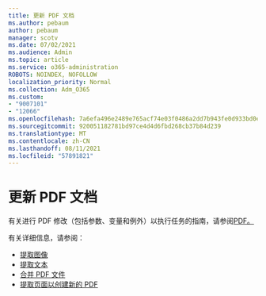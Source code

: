 ```yaml
---
title: 更新 PDF 文档
ms.author: pebaum
author: pebaum
manager: scotv
ms.date: 07/02/2021
ms.audience: Admin
ms.topic: article
ms.service: o365-administration
ROBOTS: NOINDEX, NOFOLLOW
localization_priority: Normal
ms.collection: Adm_O365
ms.custom:
- "9007101"
- "12066"
ms.openlocfilehash: 7a6efa496e2489e765acf74e03f0486a2dd7b943fe0d933bd0eda4d50883aa2c
ms.sourcegitcommit: 920051182781bd97ce4d4d6fbd268cb37b84d239
ms.translationtype: MT
ms.contentlocale: zh-CN
ms.lasthandoff: 08/11/2021
ms.locfileid: "57891821"
---
```

# <a name="update-pdf-documents"></a>更新 PDF 文档

有关进行 PDF 修改（包括参数、变量和例外）以执行任务的指南，请参阅[PDF。](https://docs.microsoft.com/power-automate/desktop-flows/actions-reference/pdf)

有关详细信息，请参阅：

- [提取图像](https://docs.microsoft.com/power-automate/desktop-flows/actions-reference/pdf#pdf-actions)
- [提取文本](https://docs.microsoft.com/power-automate/desktop-flows/actions-reference/pdf#extracttextfrompdfaction)
- [合并 PDF 文件](https://docs.microsoft.com/power-automate/desktop-flows/actions-reference/pdf#mergefiles)
- [提取页面以创建新的 PDF](https://docs.microsoft.com/power-automate/desktop-flows/actions-reference/pdf#extractpages)
